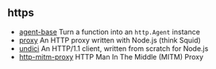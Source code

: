 ## https

- [agent-base](https://github.com/TooTallNate/node-agent-base) Turn a function into an `http.Agent` instance
- [proxy](https://github.com/TooTallNate/proxy) An HTTP proxy written with Node.js (think Squid)
- [undici](https://github.com/nodejs/undici) An HTTP/1.1 client, written from scratch for Node.js
- [http-mitm-proxy](https://github.com/joeferner/node-http-mitm-proxy) HTTP Man In The Middle (MITM) Proxy